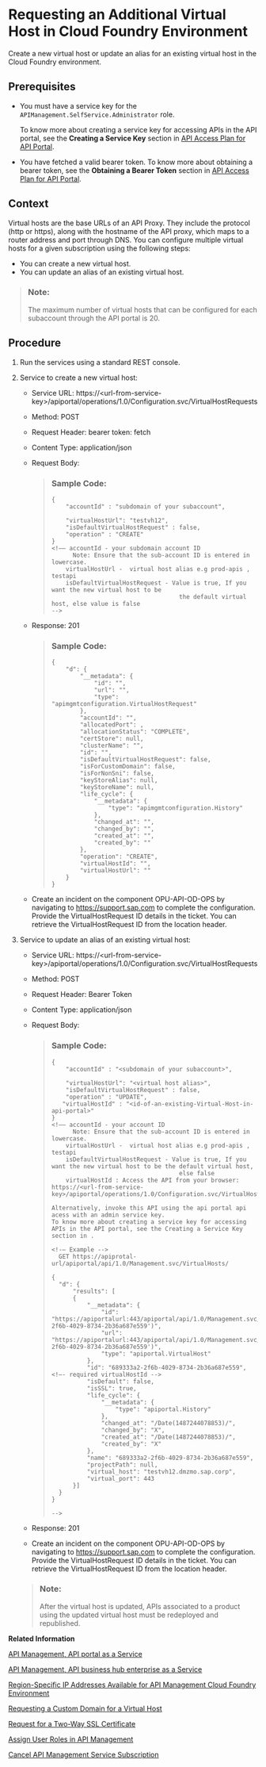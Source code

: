 <!-- loioa7b91e5aca32497ca2b17c671ed2bb42 -->

# Requesting an Additional Virtual Host in Cloud Foundry Environment

Create a new virtual host or update an alias for an existing virtual host in the Cloud Foundry environment.



<a name="loioa7b91e5aca32497ca2b17c671ed2bb42__prereq_lmj_lkg_rz"/>

## Prerequisites

-   You must have a service key for the `APIManagement.SelfService.Administrator` role.

    To know more about creating a service key for accessing APIs in the API portal, see the **Creating a Service Key** section in [API Access Plan for API Portal](api-access-plan-for-api-portal-24a2c37.md).

-   You have fetched a valid bearer token. To know more about obtaining a bearer token, see the **Obtaining a Bearer Token** section in [API Access Plan for API Portal](api-access-plan-for-api-portal-24a2c37.md).



<a name="loioa7b91e5aca32497ca2b17c671ed2bb42__context_wzq_hr4_dmb"/>

## Context

Virtual hosts are the base URLs of an API Proxy. They include the protocol \(http or https\), along with the hostname of the API proxy, which maps to a router address and port through DNS. You can configure multiple virtual hosts for a given subscription using the following steps:

-   You can create a new virtual host.
-   You can update an alias of an existing virtual host.

> ### Note:  
> The maximum number of virtual hosts that can be configured for each subaccount through the API portal is 20.



<a name="loioa7b91e5aca32497ca2b17c671ed2bb42__steps_xzq_hr4_dmb"/>

## Procedure

1.  Run the services using a standard REST console.

2.  Service to create a new virtual host:

    -   Service URL: https://<url-from-service-key\>/apiportal/operations/1.0/Configuration.svc/VirtualHostRequests
    -   Method: POST
    -   Request Header: bearer token: fetch
    -   Content Type: application/json
    -   Request Body:

        > ### Sample Code:  
        > ```
        > {
        >     "accountId" : "subdomain of your subaccount",  
        >  
        >     "virtualHostUrl": "testvh12",
        >     "isDefaultVirtualHostRequest" : false,
        >     "operation" : "CREATE"
        > }
        > <!–– accountId - your subdomain account ID
        >       Note: Ensure that the sub-account ID is entered in lowercase.
        > 	  virtualHostUrl -  virtual host alias e.g prod-apis , testapi
        > 	  isDefaultVirtualHostRequest - Value is true, If you want the new virtual host to be
        >                                     the default virtual host, else value is false
        > -->
        > 
        > ```


    -   Response: 201

        > ### Sample Code:  
        > ```
        > {
        >     "d": {
        >         "__metadata": {
        >             "id": "",
        >             "url": "",
        >             "type": "apimgmtconfiguration.VirtualHostRequest"
        >         },
        >         "accountId": "",
        >         "allocatedPort": ,
        >         "allocationStatus": "COMPLETE",
        >         "certStore": null,
        >         "clusterName": "",
        >         "id": "",
        >         "isDefaultVirtualHostRequest": false,
        >         "isForCustomDomain": false,
        >         "isForNonSni": false,
        >         "keyStoreAlias": null,
        >         "keyStoreName": null,
        >         "life_cycle": {
        >             "__metadata": {
        >                 "type": "apimgmtconfiguration.History"
        >             },
        >             "changed_at": "",
        >             "changed_by": "",
        >             "created_at": "",
        >             "created_by": ""
        >         },
        >         "operation": "CREATE",
        >         "virtualHostId": "",
        >         "virtualHostUrl": ""
        >     }
        > }
        > ```

    -   Create an incident on the component OPU-API-OD-OPS by navigating to https://support.sap.com to complete the configuration. Provide the VirtualHostRequest ID details in the ticket. You can retrieve the VirtualHostRequest ID from the location header.

3.  Service to update an alias of an existing virtual host:

    -   Service URL: https://<url-from-service-key\>/apiportal/operations/1.0/Configuration.svc/VirtualHostRequests
    -   Method: POST
    -   Request Header: Bearer Token
    -   Content Type: application/json
    -   Request Body:

        > ### Sample Code:  
        > ```
        > {
        >     "accountId" : "<subdomain of your subaccount>",  
        >  
        >     "virtualHostUrl": "<virtual host alias>",
        >     "isDefaultVirtualHostRequest" : false,
        >     "operation" : "UPDATE",
        > 	 "virtualHostId" : "<id-of-an-existing-Virtual-Host-in-api-portal>"
        > }
        > <!–– accountId - your account ID
        >       Note: Ensure that the sub-account ID is entered in lowercase.
        > 	  virtualHostUrl -  virtual host alias e.g prod-apis , testapi
        > 	  isDefaultVirtualHostRequest - Value is true, If you want the new virtual host to be the default virtual host,
        >                                     else false
        > 	  virtualHostId : Access the API from your browser: https://<url-from-service-key>/apiportal/operations/1.0/Configuration.svc/VirtualHostRequests  
        >  
        > Alternatively, invoke this API using the api portal api acess with an admin service key. 
        > To know more about creating a service key for accessing APIs in the API portal, see the Creating a Service Key section in .
        > 
        > <!-– Example --> 
        > 	GET https://apiprotal-url/apiportal/api/1.0/Management.svc/VirtualHosts/
        > 
        > {
        > 	"d": {
        > 		"results": [
        > 		{
        > 			"__metadata": {
        > 				"id": "https://apiportalurl:443/apiportal/api/1.0/Management.svc/VirtualHosts('689333a2-2f6b-4029-8734-2b36a687e559')",
        > 				"url": "https://apiportalurl:443/apiportal/api/1.0/Management.svc/VirtualHosts('689333a2-2f6b-4029-8734-2b36a687e559')",
        > 				"type": "apiportal.VirtualHost"
        > 			},
        > 			"id": "689333a2-2f6b-4029-8734-2b36a687e559", <!–- required virtualHostId -->
        > 			"isDefault": false,
        > 			"isSSL": true,
        > 			"life_cycle": {
        > 				"__metadata": {
        > 					"type": "apiportal.History"
        > 				},
        > 				"changed_at": "/Date(1487244078853)/",
        > 				"changed_by": "X",
        > 				"created_at": "/Date(1487244078853)/",
        > 				"created_by": "X"
        > 			},
        > 			"name": "689333a2-2f6b-4029-8734-2b36a687e559",
        > 			"projectPath": null,
        > 			"virtual_host": "testvh12.dmzmo.sap.corp",
        > 			"virtual_port": 443
        > 		}]
        > 	}
        > }
        > 
        > -->
        > 
        > ```


    -   Response: 201
    -   Create an incident on the component OPU-API-OD-OPS by navigating to https://support.sap.com to complete the configuration. Provide the VirtualHostRequest ID details in the ticket. You can retrieve the VirtualHostRequest ID from the location header.

    > ### Note:  
    > After the virtual host is updated, APIs associated to a product using the updated virtual host must be redeployed and republished.


**Related Information**  


[API Management, API portal as a Service](api-management-api-portal-as-a-service-e064663.md "The API Management, API portal as a service on Cloud Foundry provides different capabilities through Route Service plan, On-Premise Connectivity plan, and API Access plan.")

[API Management, API business hub enterprise as a Service](api-management-api-business-hub-enterprise-as-a-service-d59d8f9.md "The API Management, API business hub enterprise as a service on Cloud Foundry provides the API access plan.")

[Region-Specific IP Addresses Available for API Management Cloud Foundry Environment](region-specific-ip-addresses-available-for-api-management-cloud-foundry-environment-585d639.md "API Management protects your backend services. However, API Management needs to establish connectivity to your backend services during an API call execution.")

[Requesting a Custom Domain for a Virtual Host](requesting-a-custom-domain-for-a-virtual-host-6b9e5a3.md "A virtual host allows you to host multiple domain names on the API Management capability within Integration Suite.")

[Request for a Two-Way SSL Certificate](request-for-a-two-way-ssl-certificate-9faf7ce.md "Request a two-way SSL certificate for the default domain of the virtual host of your API Management service.")

[Assign User Roles in API Management](assign-user-roles-in-api-management-911ca5a.md "Use role collections to group together different roles that can be assigned to API Portal and API business hub enterprise users.")

[Cancel API Management Service Subscription](cancel-api-management-service-subscription-df6df2b.md "Cancel your API portal and API business hub enterprise application subscriptions to disable your account from the API Management service.")

